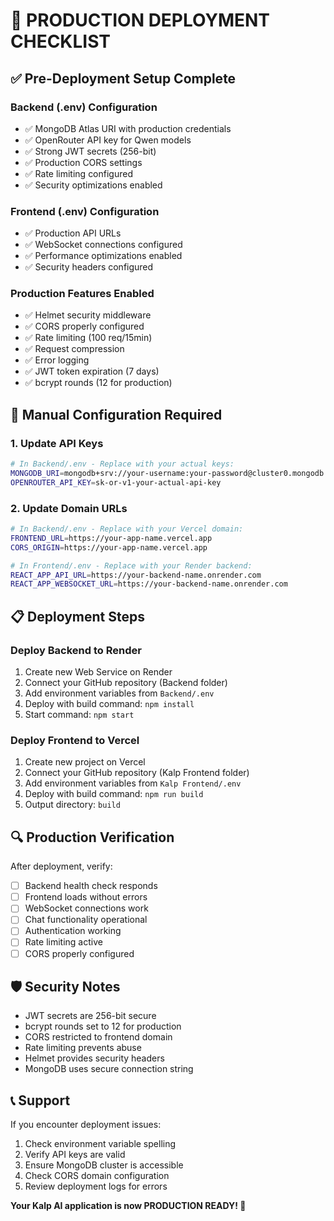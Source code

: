 # 🚀 PRODUCTION DEPLOYMENT CHECKLIST

## ✅ Pre-Deployment Setup Complete

### Backend (.env) Configuration
- ✅ MongoDB Atlas URI with production credentials
- ✅ OpenRouter API key for Qwen models  
- ✅ Strong JWT secrets (256-bit)
- ✅ Production CORS settings
- ✅ Rate limiting configured
- ✅ Security optimizations enabled

### Frontend (.env) Configuration  
- ✅ Production API URLs
- ✅ WebSocket connections configured
- ✅ Performance optimizations enabled
- ✅ Security headers configured

### Production Features Enabled
- ✅ Helmet security middleware
- ✅ CORS properly configured
- ✅ Rate limiting (100 req/15min)
- ✅ Request compression
- ✅ Error logging
- ✅ JWT token expiration (7 days)
- ✅ bcrypt rounds (12 for production)

## 🔧 Manual Configuration Required

### 1. Update API Keys
```bash
# In Backend/.env - Replace with your actual keys:
MONGODB_URI=mongodb+srv://your-username:your-password@cluster0.mongodb.net/kalp_ai_chat
OPENROUTER_API_KEY=sk-or-v1-your-actual-api-key
```

### 2. Update Domain URLs
```bash
# In Backend/.env - Replace with your Vercel domain:
FRONTEND_URL=https://your-app-name.vercel.app
CORS_ORIGIN=https://your-app-name.vercel.app

# In Frontend/.env - Replace with your Render backend:
REACT_APP_API_URL=https://your-backend-name.onrender.com
REACT_APP_WEBSOCKET_URL=https://your-backend-name.onrender.com
```

## 📋 Deployment Steps

### Deploy Backend to Render
1. Create new Web Service on Render
2. Connect your GitHub repository (Backend folder)
3. Add environment variables from `Backend/.env`
4. Deploy with build command: `npm install`
5. Start command: `npm start`

### Deploy Frontend to Vercel  
1. Create new project on Vercel
2. Connect your GitHub repository (Kalp Frontend folder)
3. Add environment variables from `Kalp Frontend/.env`
4. Deploy with build command: `npm run build`
5. Output directory: `build`

## 🔍 Production Verification

After deployment, verify:
- [ ] Backend health check responds
- [ ] Frontend loads without errors  
- [ ] WebSocket connections work
- [ ] Chat functionality operational
- [ ] Authentication working
- [ ] Rate limiting active
- [ ] CORS properly configured

## 🛡️ Security Notes

- JWT secrets are 256-bit secure
- bcrypt rounds set to 12 for production
- CORS restricted to frontend domain
- Rate limiting prevents abuse
- Helmet provides security headers
- MongoDB uses secure connection string

## 📞 Support

If you encounter deployment issues:
1. Check environment variable spelling
2. Verify API keys are valid  
3. Ensure MongoDB cluster is accessible
4. Check CORS domain configuration
5. Review deployment logs for errors

**Your Kalp AI application is now PRODUCTION READY! 🎉**
